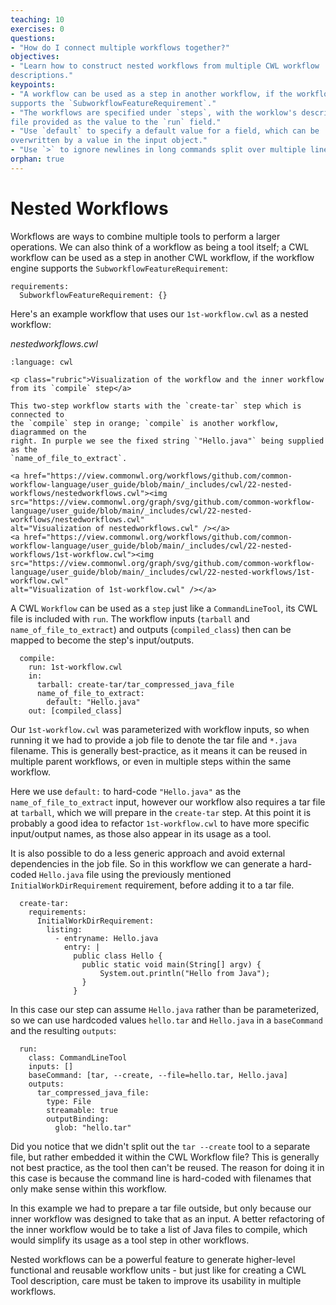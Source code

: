 ```yaml
---
teaching: 10
exercises: 0
questions:
- "How do I connect multiple workflows together?"
objectives:
- "Learn how to construct nested workflows from multiple CWL workflow
descriptions."
keypoints:
- "A workflow can be used as a step in another workflow, if the workflow engine
supports the `SubworkflowFeatureRequirement`."
- "The workflows are specified under `steps`, with the worklow's description
file provided as the value to the `run` field."
- "Use `default` to specify a default value for a field, which can be
overwritten by a value in the input object."
- "Use `>` to ignore newlines in long commands split over multiple lines."
orphan: true
---
```


# Nested Workflows

Workflows are ways to combine multiple tools to perform a larger operations.
We can also think of a workflow as being a tool itself; a CWL workflow can be
used as a step in another CWL workflow, if the workflow engine supports the
`SubworkflowFeatureRequirement`:

```cwl
requirements:
  SubworkflowFeatureRequirement: {}
```

Here's an example workflow that uses our `1st-workflow.cwl` as a nested
workflow:

*nestedworkflows.cwl*

```{literalinclude} /_includes/cwl/22-nested-workflows/nestedworkflows.cwl
:language: cwl
```

```{note}
<p class="rubric">Visualization of the workflow and the inner workflow from its `compile` step</a>

This two-step workflow starts with the `create-tar` step which is connected to
the `compile` step in orange; `compile` is another workflow, diagrammed on the
right. In purple we see the fixed string `"Hello.java"` being supplied as the
`name_of_file_to_extract`.

<a href="https://view.commonwl.org/workflows/github.com/common-workflow-language/user_guide/blob/main/_includes/cwl/22-nested-workflows/nestedworkflows.cwl"><img
src="https://view.commonwl.org/graph/svg/github.com/common-workflow-language/user_guide/blob/main/_includes/cwl/22-nested-workflows/nestedworkflows.cwl"
alt="Visualization of nestedworkflows.cwl" /></a>
<a href="https://view.commonwl.org/workflows/github.com/common-workflow-language/user_guide/blob/main/_includes/cwl/22-nested-workflows/1st-workflow.cwl"><img
src="https://view.commonwl.org/graph/svg/github.com/common-workflow-language/user_guide/blob/main/_includes/cwl/22-nested-workflows/1st-workflow.cwl"
alt="Visualization of 1st-workflow.cwl" /></a>
```

A CWL `Workflow` can be used as a `step` just like a `CommandLineTool`, its CWL
file is included with `run`. The workflow inputs (`tarball` and `name_of_file_to_extract`) and outputs
(`compiled_class`) then can be mapped to become the step's input/outputs.

```cwl
  compile:
    run: 1st-workflow.cwl
    in:
      tarball: create-tar/tar_compressed_java_file
      name_of_file_to_extract:
        default: "Hello.java"
    out: [compiled_class]
```

Our `1st-workflow.cwl` was parameterized with workflow inputs, so when running
it we had to provide a job file to denote the tar file and `*.java` filename.
This is generally best-practice, as it means it can be reused in multiple parent
workflows, or even in multiple steps within the same workflow.

Here we use `default:` to hard-code `"Hello.java"` as the `name_of_file_to_extract`
input, however our workflow also requires a tar file at `tarball`, which we will
prepare in the `create-tar` step. At this point it is probably a good idea to refactor
`1st-workflow.cwl` to have more specific input/output names, as those also
appear in its usage as a tool.

It is also possible to do a less generic approach and avoid external
dependencies in the job file. So in this workflow we can generate a hard-coded
`Hello.java` file using the previously mentioned `InitialWorkDirRequirement`
requirement, before adding it to a tar file.

```cwl
  create-tar:
    requirements:
      InitialWorkDirRequirement:
        listing:
          - entryname: Hello.java
            entry: |
              public class Hello {
                public static void main(String[] argv) {
                    System.out.println("Hello from Java");
                }
              }
```

In this case our step can assume `Hello.java` rather than be parameterized, so
we can use hardcoded values `hello.tar` and `Hello.java` in a `baseCommand` and
the resulting `outputs`:

```cwl
  run:
    class: CommandLineTool
    inputs: []
    baseCommand: [tar, --create, --file=hello.tar, Hello.java]
    outputs:
      tar_compressed_java_file:
        type: File
        streamable: true
        outputBinding:
          glob: "hello.tar"
```

Did you notice that we didn't split out the `tar --create` tool to a separate file,
but rather embedded it within the CWL Workflow file? This is generally not best
practice, as the tool then can't be reused. The reason for doing it in this case
is because the command line is hard-coded with filenames that only make sense
within this workflow.

In this example we had to prepare a tar file outside, but only because our inner
workflow was designed to take that as an input. A better refactoring of the
inner workflow would be to take a list of Java files to compile, which would
simplify its usage as a tool step in other workflows.

Nested workflows can be a powerful feature to generate higher-level functional
and reusable workflow units - but just like for creating a CWL Tool description,
care must be taken to improve its usability in multiple workflows.

